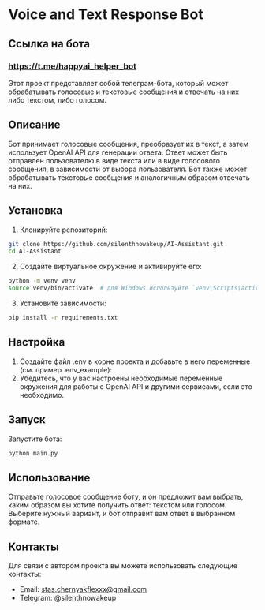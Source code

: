 # Voice and Text Response Bot

## Ссылка на бота
### https://t.me/happyai_helper_bot

Этот проект представляет собой телеграм-бота, который может обрабатывать голосовые и текстовые сообщения и отвечать на них либо текстом, либо голосом. 

## Описание

Бот принимает голосовые сообщения, преобразует их в текст, а затем использует OpenAI API для генерации ответа. Ответ может быть отправлен пользователю в виде текста или в виде голосового сообщения, в зависимости от выбора пользователя. Бот также может обрабатывать текстовые сообщения и аналогичным образом отвечать на них.

## Установка

1. Клонируйте репозиторий:

```bash
git clone https://github.com/silenthnowakeup/AI-Assistant.git
cd AI-Assistant
```

2. Создайте виртуальное окружение и активируйте его:

```bash
python -m venv venv
source venv/bin/activate  # для Windows используйте `venv\Scripts\activate`
```

3. Установите зависимости:
```bash
pip install -r requirements.txt
```

## Настройка
1. Создайте файл .env в корне проекта и добавьте в него переменные (см. пример .env_example):
2. Убедитесь, что у вас настроены необходимые переменные окружения для работы с OpenAI API и другими сервисами, если это необходимо.

## Запуск
Запустите бота:
```bash
python main.py
```

## Использование
Отправьте голосовое сообщение боту, и он предложит вам выбрать, каким образом вы хотите получить ответ: текстом или голосом. Выберите нужный вариант, и бот отправит вам ответ в выбранном формате.

## Контакты
Для связи с автором проекта вы можете использовать следующие контакты:
* Email: stas.chernyakflexxx@gmail.com
* Telegram: @silenthnowakeup